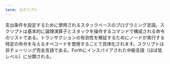 ```yaml
---
term: スクリプト
---
```

支出条件を設定するために使用されるスタックベースのプログラミング言語。スクリプトは基本的に論理演算子とスタックを操作するコマンドで構成される命令のリストである。トランザクションの有効性を検証するためにノードが実行する特定の命令を与えるオペコードを使用することで具体化されます。スクリプトは非チューリング完全言語である。Forthにインスパイアされた中級言語（ほぼ低レベル）に分類される。